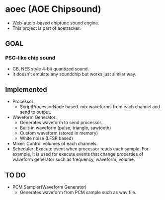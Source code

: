 # aoec (AOE Chipsound)
- Web-audio-based chiptune sound engine. 
- This project is part of aoetracker.

## GOAL
### PSG-like chip sound
- GB, NES style 4-bit quantized sound.
- It doesn't emulate any soundchip but works just similar way.

## Implemented
- Processor:
  - ScriptProcessorNode based. mix waveforms from each channel and send to output.
- Waveform Generator:
  - Generates waveform to send processor.
  - Built-in waveform (pulse, triangle, sawtooth)
  - Custom waveform (stored in memory)
  - White noise (LFSR based)
- Mixer: Control volumes of each channels.
- Scheduler: Execute event when processor reads each sample. For example, it is used for execute events that change properties of waveform generator such as frequency, waveform, volume.

## TO DO
- PCM Sampler(Waveform Generator)
  - Generates waveform from PCM sample such as wav file.